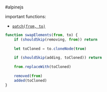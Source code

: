 #alpinejs 


important functions:
- [`patch(from, to)`](https://github.com/alpinejs/alpine/blob/main/packages/morph/src/morph.js#L31)

```js
function swapElements(from, to) {
    if (shouldSkip(removing, from)) return
    
    let toCloned = to.cloneNode(true)
    
    if (shouldSkip(adding, toCloned)) return
    
    from.replaceWith(toCloned)
    
    removed(from)
    added(toCloned)
}
```
